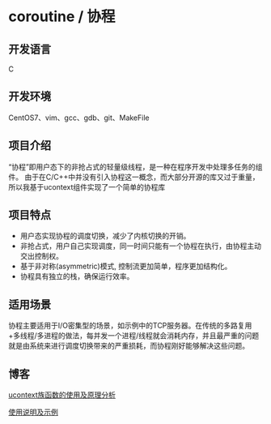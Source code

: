 # coroutine / 协程
## 开发语言
C
## 开发环境
CentOS7、vim、gcc、gdb、git、MakeFile
## 项目介绍
“协程”即用户态下的非抢占式的轻量级线程，是一种在程序开发中处理多任务的组件。
由于在C/C++中并没有引入协程这一概念，而大部分开源的库又过于重量，所以我基于ucontext组件实现了一个简单的协程库
## 项目特点
- 用户态实现协程的调度切换，减少了内核切换的开销。
- 非抢占式，用户自己实现调度，同一时间只能有一个协程在执行，由协程主动交出控制权。
- 基于非对称(asymmetric)模式, 控制流更加简单，程序更加结构化。
- 协程具有独立的栈，确保运行效率。
## 适用场景
协程主要适用于I/O密集型的场景，如示例中的TCP服务器。在传统的多路复用+多线程/多进程的做法，每并发一个进程/线程就会消耗内存，并且最严重的问题就是由系统来进行调度切换带来的严重损耗，而协程刚好能够解决这些问题。
## 博客
[ucontext族函数的使用及原理分析](https://github.com/HONGYU-LEE/coroutine/blob/master/doc/ucontext.md)

[使用说明及示例](https://github.com/HONGYU-LEE/coroutine/blob/master/doc/instructions.md)
